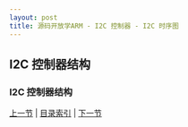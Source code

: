 ```yaml
---
layout: post
title: 源码开放学ARM - I2C 控制器 - I2C 时序图
---
```


## I2C 控制器结构
		
### I2C 控制器结构
	



[上一节](chp16-2.html)  |  [目录索引](../index.html)  |  [下一节](chp16-4.html)
